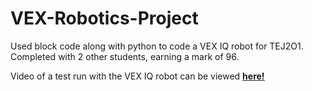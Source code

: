 # VEX-Robotics-Project
Used block code along with python to code a VEX IQ robot for TEJ2O1. Completed with 2 other students, earning a mark of 96.

Video of a test run with the VEX IQ robot can be viewed <a href="https://drive.google.com/file/d/1219-0cY95P4yH9oPZZUrALUEfj1e-D9q/view?usp=sharing"><u><b>here!</b></u></a>
